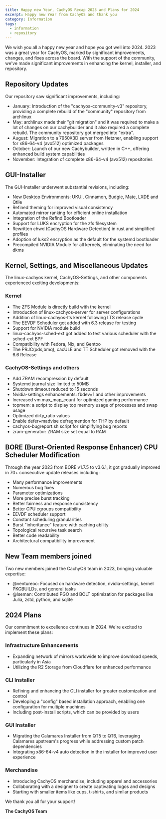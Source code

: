 ```yaml
---
title: Happy new Year, CachyOS Recap 2023 and Plans for 2024
excerpt: Happy new Year from CachyOS and thank you
category: Information
tags:
  - information
  - repository
---
```



We wish you all a happy new year and hope you got well into 2024.
2023 was a great year for CachyOS, marked by significant improvements, changes, and fixes across the board.
With the support of the community, we've made significant improvements in enhancing the kernel, installer, and repository.

## Repository Updates

Our repository saw significant improvements, including:

- January: Introduction of the "cachyos-community-v3" repository, providing a complete rebuild of the "community" repository from archlinux
- May: archlinux made their "git migration" and it was required to make a lot of changes on our cachybuilder and it also required a complete rebuild. The community repository got merged into "extra".
- August: Migration to a 7950X3D server from Hetzner, enabling support for x86-64-v4 (avx512) optimized packages
- October: Launch of our new Cachybuilder, written in C++, offering enhanced build system capabilities
- November: Integration of complete x86-64-v4 (avx512) repositories

## GUI-Installer

The GUI-Installer underwent substantial revisions, including:

- New Desktop Environments: UKUI, Cinnamon, Budgie, Mate, LXDE and Qtile
- Refined theming for improved visual consistency
- Automated mirror ranking for efficient online installation
- Integration of the Refind Bootloader
- Support for LUKS encryption for the zfs filesystem
- Rewritten chwd (CachyOS Hardware Detection) in rust and simplified profiles
- Adoption of luks2 encryption as the default for the systemd bootloader
- Precompiled NVIDIA Module for all kernels, eliminating the need for dkms

## Kernel, Settings, and Miscellaneous Updates

The linux-cachyos kernel, CachyOS-Settings, and other components experienced exciting developments:

### Kernel

- The ZFS Module is directly build with the kernel
- Introduction of linux-cachyos-server for server configurations
- Addition of linux-cachyos-lts kernel following LTS release cycle
- The EEVDF Scheduler got added with 6.3 release for testing
- Support for NVIDIA module build
- linux-cachyos-sched-ext got added to test various scheduler with the sched-ext BPF
- Compatibility with Fedora, Nix, and Gentoo
- The PRJC(pds,bmq), cacULE and TT Scheduler got removed with the 6.6 Release

### CachyOS-Settings and others

- Add ZRAM recompression by default
- Systemd journal size limited to 50MB
- Shutdown timeout reduced to 15 seconds
- Nvidia-settings enhancements: fbdev=1 and other improvements
- Increased vm.max_map_count for optimized gaming performance
- topmem: a script to display top memory usage of processes and swap usage
- Optimized dirty_ratio values
- Enable defer+madvise defragmention for THP by default
- cachyos-bugreport.sh script for simplifying bug reports
- zram-generator: ZRAM size set equal to RAM

## BORE (Burst-Oriented Response Enhancer) CPU Scheduler Modification

Through the year 2023 from BORE v1.7.5 to v3.6.1, it got gradually improved in 70+ consecutive update releases including:

- Many performance improvements
- Numerous bug fixes
- Parameter optimizations
- More precise burst tracking
- Better fairness and response consistency
- Better CPU cgroups compatibility
- EEVDF scheduler support
- Constant scheduling granularities
- Burst "inheritance" feature with caching ability
- Topological recursive task search
- Better code readability
- Architectural compatibility improvement

## New Team members joined

Two new members joined the CachyOS team in 2023, bringing valuable expertise:

- @ventureoo: Focused on hardware detection, nvidia-settings, kernel PKGBUILDs, and general tasks
- @lseman: Contributed PGO and BOLT optimization for packages like Julia, zstd, python, and sqlite

## 2024 Plans

Our commitment to excellence continues in 2024. We're excited to implement these plans:

### Infrastructure Enhancements

- Expanding network of mirrors worldwide to improve download speeds, particularly in Asia
- Utilizing the R2 Storage from Cloudflare for enhanced performance

### CLI Installer

- Refining and enhancing the CLI installer for greater customization and control
- Developing a "config" based installation approach, enabling one configuration for multiple machines
- Including post-install scripts, which can be provided by users

### GUI Installer

- Migrating the Calamares Installer from QT5 to QT6, leveraging Calamares upstream's progress while addressing custom patch dependencies
- Integrating x86-64-v4 auto detection in the installer for improved user experience

### Merchandise

- Introducing CachyOS merchandise, including apparel and accessories
- Collaborating with a designer to create captivating logos and designs
- Starting with smaller items like cups, t-shirts, and similar products

We thank you all for your support!

**The CachyOS Team**

